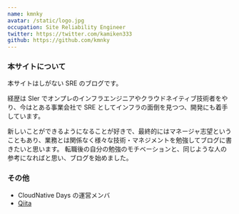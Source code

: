 ```yaml
---
name: kmnky
avatar: /static/logo.jpg
occupation: Site Reliability Engineer
twitter: https://twitter.com/kamiken333
github: https://github.com/kmnky
---
```


### 本サイトについて

本サイトはしがない SRE のブログです。

経歴は SIer でオンプレのインフラエンジニアやクラウドネイティブ技術者をやり、今はとある事業会社で SRE としてインフラの面倒を見つつ、開発にも着手しています。

新しいことができるようになることが好きで、最終的にはマネージャ志望ということもあり、業務とは関係なく様々な技術・マネジメントを勉強してブログに書きたいと思います。
転職後の自分の勉強のモチベーションと、同じような人の参考になればと思い、ブログを始めました。

### その他

- CloudNative Days の運営メンバ
- [Qiita](https://qiita.com/kmnky)
